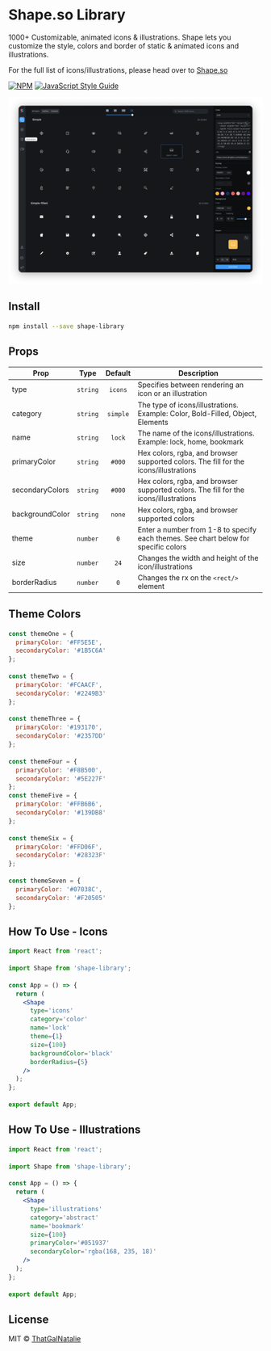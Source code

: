 # Shape.so Library

1000+ Customizable, animated icons & illustrations. Shape lets you customize the style, colors and border of static & animated icons and illustrations.

For the full list of icons/illustrations, please head over to [Shape.so](https://shape.so/)

>

[![NPM](https://img.shields.io/npm/v/shape-library.svg)](https://www.npmjs.com/package/shape-library) [![JavaScript Style Guide](https://img.shields.io/badge/code_style-standard-brightgreen.svg)](https://standardjs.com)

![Shape.so Icon Editor](iconEditor.png)

## Install

```bash
npm install --save shape-library
```

## Props

| Prop            |   Type   | Default  | Description                                                                          |
| --------------- | :------: | :------: | ------------------------------------------------------------------------------------ |
| type            | `string` | `icons`  | Specifies between rendering an icon or an illustration                               |
| category        | `string` | `simple` | The type of icons/illustrations. Example: Color, Bold-Filled, Object, Elements       |
| name            | `string` |  `lock`  | The name of the icons/illustrations. Example: lock, home, bookmark                   |
| primaryColor    | `string` |  `#000`  | Hex colors, rgba, and browser supported colors. The fill for the icons/illustrations |
| secondaryColors | `string` |  `#000`  | Hex colors, rgba, and browser supported colors. The fill for the icons/illustrations |
| backgroundColor | `string` |  `none`  | Hex colors, rgba, and browser supported colors                                       |
| theme           | `number` |   `0`    | Enter a number from 1-8 to specify each themes. See chart below for specific colors  |
| size            | `number` |   `24`   | Changes the width and height of the icon/illustrations                               |
| borderRadius    | `number` |   `0`    | Changes the rx on the `<rect/>` element                                              |

## Theme Colors

```js
const themeOne = {
  primaryColor: '#FF5E5E',
  secondaryColor: '#1B5C6A'
};

const themeTwo = {
  primaryColor: '#FCAACF',
  secondaryColor: '#2249B3'
};

const themeThree = {
  primaryColor: '#193170',
  secondaryColor: '#2357DD'
};

const themeFour = {
  primaryColor: '#F8B500',
  secondaryColor: '#5E227F'
};
const themeFive = {
  primaryColor: '#FFB6B6',
  secondaryColor: '#139DB8'
};

const themeSix = {
  primaryColor: '#FFD06F',
  secondaryColor: '#28323F'
};

const themeSeven = {
  primaryColor: '#07038C',
  secondaryColor: '#F20505'
};
```

## How To Use - Icons

```jsx
import React from 'react';

import Shape from 'shape-library';

const App = () => {
  return (
    <Shape
      type='icons'
      category='color'
      name='lock'
      theme={1}
      size={100}
      backgroundColor='black'
      borderRadius={5}
    />
  );
};

export default App;
```

## How To Use - Illustrations

```jsx
import React from 'react';

import Shape from 'shape-library';

const App = () => {
  return (
    <Shape
      type='illustrations'
      category='abstract'
      name='bookmark'
      size={100}
      primaryColor='#051937'
      secondaryColor='rgba(168, 235, 18)'
    />
  );
};

export default App;
```

## License

MIT © [ThatGalNatalie](https://github.com/ThatGalNatalie)
